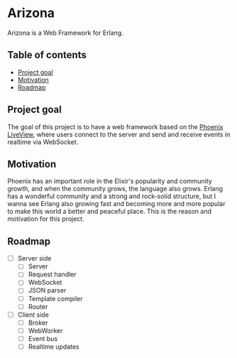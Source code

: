 # Arizona

Arizona is a Web Framework for Erlang.

## Table of contents

- [Project goal](#project-goal)
- [Motivation](#motivation)
- [Roadmap](#roadmap)

## Project goal

The goal of this project is to have a web framework based on the [Phoenix LiveView](https://hexdocs.pm/phoenix_live_view/Phoenix.LiveView.html), where users connect to the server and send and receive events in realtime via WebSocket.

## Motivation

Phoenix has an important role in the Elixir's popularity and community growth, and when the community grows, the language also grows. Erlang has a wonderful community and a strong and rock-solid structure, but I wanna see Erlang also growing fast and becoming more and more popular to make this world a better and peaceful place. This is the reason and motivation for this project.

## Roadmap

- [ ] Server side
    - [ ] Server
    - [ ] Request handler
    - [ ] WebSocket
    - [ ] JSON parser
    - [ ] Template compiler
    - [ ] Router
- [ ] Client side
    - [ ] Broker
    - [ ] WebWorker
    - [ ] Event bus
    - [ ] Realtime updates
